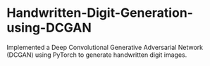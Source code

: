 # Handwritten-Digit-Generation-using-DCGAN
Implemented a Deep Convolutional Generative Adversarial Network (DCGAN) using PyTorch to generate handwritten digit images. 
